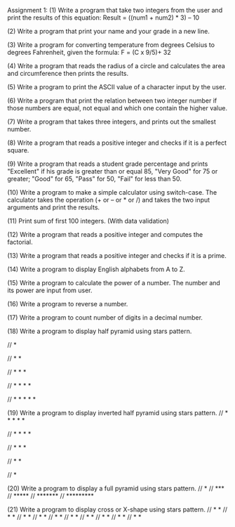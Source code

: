 
Assignment 1: 
(1) Write a program that take two integers from the user 
and print the results of this equation:
Result = ((num1 + num2) * 3) – 10

(2) Write a program that print your name and your grade 
in a new line.

(3) Write a program for converting temperature from 
degrees Celsius to degrees Fahrenheit,
given the formula:
F = (C x 9/5)+ 32

(4) Write a program that reads the radius of a circle and 
calculates the area and circumference then prints the 
results.

(5) Write a program to print the ASCII value of a character 
input by the user.

(6) Write a program that print the relation between two 
integer number if those numbers are equal, not equal and 
which one contain the higher value.

(7) Write a program that takes three integers, and prints 
out the smallest number.

(8) Write a program that reads a positive integer and 
checks if it is a perfect square.

(9) Write a program that reads a student grade percentage 
and prints "Excellent" if his grade is greater than or equal 
85, "Very Good" for 75 or greater; "Good" for 65, "Pass" 
for 50, "Fail" for less than 50.

(10) Write a program to make a simple calculator using 
switch-case. The calculator takes the operation 
(+ or – or * or /) and takes the two input arguments and 
print the results.

(11) Print sum of first 100 integers. (With data validation)

(12) Write a program that reads a positive integer and 
computes the factorial.

(13) Write a program that reads a positive integer and 
checks if it is a prime.

(14) Write a program to display English alphabets from A 
to Z.

(15) Write a program to calculate the power of a number.
The number and its power are input from user.

(16) Write a program to reverse a number.

(17) Write a program to count number of digits in a 
decimal number.

(18) Write a program to display half pyramid using stars 
pattern.

//               *

//               * * 

//               * * * 

//               * * * * 

//               * * * * *

(19) Write a program to display inverted half pyramid using 
stars pattern.
//               * * * * *

//               * * * * 

//               * * * 

//               * * 

//               *

(20) Write a program to display a full pyramid using stars
pattern.
//                *
//               ***
//              *****
//             *******
//            *********

(21) Write a program to display cross or X-shape using stars 
pattern.
//           *         *
//            *       * 
//             *     * 
//              *   * 
//               * * 
//               * * 
//              *   * 
//             *     * 
//            *       * 
//           *         *
